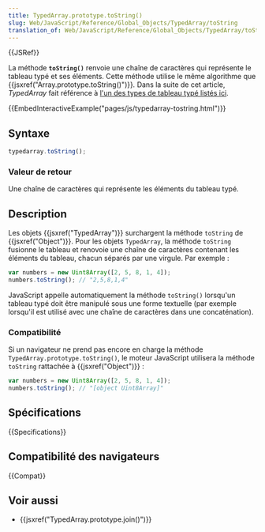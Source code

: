 ```yaml
---
title: TypedArray.prototype.toString()
slug: Web/JavaScript/Reference/Global_Objects/TypedArray/toString
translation_of: Web/JavaScript/Reference/Global_Objects/TypedArray/toString
---
```


{{JSRef}}

La méthode **`toString()`** renvoie une chaîne de caractères qui représente le tableau typé et ses éléments. Cette méthode utilise le même algorithme que {{jsxref("Array.prototype.toString()")}}_._ Dans la suite de cet article, _TypedArray_ fait référence à [l'un des types de tableau typé listés ici](/fr/docs/Web/JavaScript/Reference/Objets_globaux/TypedArray#Les_objets_TypedArray).

{{EmbedInteractiveExample("pages/js/typedarray-tostring.html")}}

## Syntaxe

```js
typedarray.toString();
```

### Valeur de retour

Une chaîne de caractères qui représente les éléments du tableau typé.

## Description

Les objets {{jsxref("TypedArray")}} surchargent la méthode `toString` de {{jsxref("Object")}}. Pour les objets `TypedArray`, la méthode `toString` fusionne le tableau et renovoie une chaîne de caractères contenant les éléments du tableau, chacun séparés par une virgule. Par exemple :

```js
var numbers = new Uint8Array([2, 5, 8, 1, 4]);
numbers.toString(); // "2,5,8,1,4"
```

JavaScript appelle automatiquement la méthode `toString()` lorsqu'un tableau typé doit être manipulé sous une forme textuelle (par exemple lorsqu'il est utilisé avec une chaîne de caractères dans une concaténation).

### Compatibilité

Si un navigateur ne prend pas encore en charge la méthode `TypedArray.prototype.toString()`, le moteur JavaScript utilisera la méthode `toString` rattachée à {{jsxref("Object")}} :

```js
var numbers = new Uint8Array([2, 5, 8, 1, 4]);
numbers.toString(); // "[object Uint8Array]"
```

## Spécifications

{{Specifications}}

## Compatibilité des navigateurs

{{Compat}}

## Voir aussi

- {{jsxref("TypedArray.prototype.join()")}}
